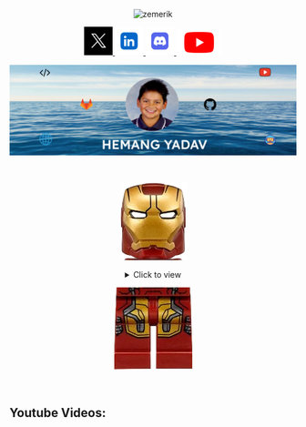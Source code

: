 <p align="center"> <img src="https://komarev.com/ghpvc/?username=zemerik&label=Profile%20views&color=0e75b6&style=flat" alt="zemerik" /> </p>

<p align = "center">

  <a href="https://twitter.com/zemerik_x" target="_blank">
    <img src = "assets/x.png" alt = "Zemerik_X" style = "width:50px;height:50px">
  </a>

  <a href="https://linkedin.com/in/zemerik" target = "_blank">
    <img src = "assets/in.png" alt = "in/zemerik" style = "width:50px;height:50px">
  </a>

  <a href="https://discord.gg/WMCEHzwkup" target="_blank">
    <img src = "assets/discord.png" alt = ".zemerik" style = "width:50px;height:50px">
  </a>

  <a href="https://www.youtube.com/channel/UCLJY3Fa0xheb_SNSuPkbdZw" target="_blank">
    <img src = "assets/youtube.png" alt = "@Zemerik" style = "width:80px;height:45px">
  </a>

</p>

![Banner](assets/banner4.png)

<br>

<p align = "center"><img src = "assets/ironman-head.png"></p>

<div align = "center">
  <details close>
    <summary>
      Click to view
    </summary>

<br>

![About](assets/About2.gif)

<details close>
  <summary>
    ✍️Blogs
  </summary>

<!-- BLOG-POST-LIST:START -->
- [Basic Markdown](https://dev.to/zemerik/basic-markdown-2jel)
- [Contribute to ZemProfiles!](https://dev.to/zemerik/contribute-to-zemprofiles-16on)
- [How to make a cool GitHub README.md](https://dev.to/zemerik/how-to-make-a-cool-github-readmemd-46dj)
- [Making a good Github Profile README.md](https://dev.to/zemerik/making-a-good-github-profile-readmemd-ni0)
<!-- BLOG-POST-LIST:END -->

</details>

<details>
  <summary>
    🤯Tech Stack
  </summary>

<br>

![Tech Stack](assets/tools.svg)

</details>

<details>
  <summary>
    🎓My Stats
  </summary>

<br>

![Github Languages](https://github-readme-stats.vercel.app/api/top-langs?username=zemerik&show_icons=true&theme=cobalt&locale=en&layout=compact)  

<br>

![Github Stats](https://github-readme-stats.vercel.app/api?username=zemerik&show=reviews,&show_icons=true&theme=cobalt&locale=en)

</details>

</details>
</div>

<p align = "center"><img src = "assets/ironman-legs.png"></p>

<br>

## Youtube Videos:

<p align = "center">

<!-- BEGIN YOUTUBE-CARDS -->
<!-- END YOUTUBE-CARDS -->

</p>
